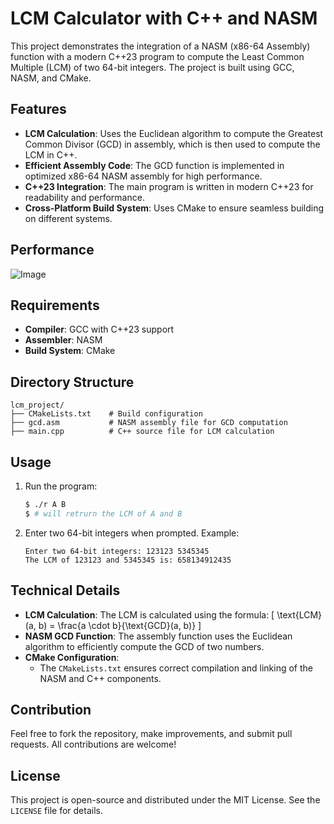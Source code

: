 # LCM Calculator with C++ and NASM

This project demonstrates the integration of a NASM (x86-64 Assembly) function with a modern C++23 program to compute the Least Common Multiple (LCM) of two 64-bit integers. The project is built using GCC, NASM, and CMake.

## Features
- **LCM Calculation**: Uses the Euclidean algorithm to compute the Greatest Common Divisor (GCD) in assembly, which is then used to compute the LCM in C++.
- **Efficient Assembly Code**: The GCD function is implemented in optimized x86-64 NASM assembly for high performance.
- **C++23 Integration**: The main program is written in modern C++23 for readability and performance.
- **Cross-Platform Build System**: Uses CMake to ensure seamless building on different systems.

## Performance

![Image](resources/Untititled.png)

## Requirements
- **Compiler**: GCC with C++23 support
- **Assembler**: NASM
- **Build System**: CMake

## Directory Structure
```
lcm_project/
├── CMakeLists.txt    # Build configuration
├── gcd.asm           # NASM assembly file for GCD computation
├── main.cpp          # C++ source file for LCM calculation
```

## Usage
1. Run the program:
   ```bash
   $ ./r A B
   $ # will retrurn the LCM of A and B
   ```

2. Enter two 64-bit integers when prompted. Example:
   ```
   Enter two 64-bit integers: 123123 5345345
   The LCM of 123123 and 5345345 is: 658134912435
   ```

## Technical Details
- **LCM Calculation**:
  The LCM is calculated using the formula:
  \[
  \text{LCM}(a, b) = \frac{a \cdot b}{\text{GCD}(a, b)}
  \]
- **NASM GCD Function**:
  The assembly function uses the Euclidean algorithm to efficiently compute the GCD of two numbers.
- **CMake Configuration**:
  - The `CMakeLists.txt` ensures correct compilation and linking of the NASM and C++ components.

## Contribution
Feel free to fork the repository, make improvements, and submit pull requests. All contributions are welcome!

## License
This project is open-source and distributed under the MIT License. See the `LICENSE` file for details.


